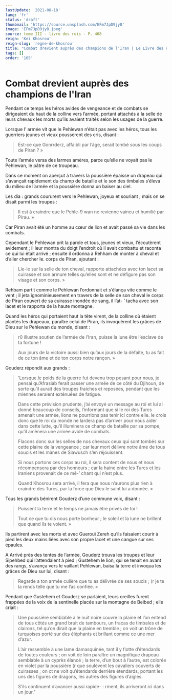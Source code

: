 ```yaml
---
lastUpdate: '2021-08-18'
lang: 'fr'
status: 'draft'
thumbnail: 'https://source.unsplash.com/EFm7JpD9jy8'
image: 'EFm7JpD9jy8.jpeg'
source: tome III - livre des rois - P. 468
reign: 'Keï Khosrou'
reign-slug: 'regne-de-khosrou'
title: "Combat drevient auprès des champions de l'Iran | Le Livre des Rois | Shâhnâmeh"
tags: []
order: '165'
---
```


<!-- LTeX: language=fr -->

# Combat drevient auprès des champions de l'Iran

Pendant ce temps les héros avides de vengeance et de combats se dirigeaient du haut de la colline vers l’armée, portant attachés à la selle de leurs chevaux les morts qu’ils avaient traités selon les usages de la guerre.

Lorsque l’ armée vit que le Pehlewan n’était pas avec les héros, tous les guerriers jeunes et vieux poussèrent des cris, disant :

> Est-ce que Gonrrderz, affaibli par l’âge, serait tombé sous les coups de Piran ? »

Toute l’armée versa des larmes amères, parce qu’elle ne voyait pas le Pehlewan, le pâtre de ce troupeau.

Dans ce moment on aperçut à travers la poussière épaisse un drapeau qui s’avançait rapidement du champ de bataille et le son des timbales s’éleva du milieu de l’armée et la poussière donna un baiser au ciel.

Les dia : grands coururent vers le Pehlewan, joyeux et souriant ; mais on se disait parmi les troupes :

> Il est à craindre que le Pehle-9 wan ne revienne vaincu et humilié par Pirau. »

Car Piran avait été un homme au cœur de lion et avait passé sa vie dans les combats.

Cependant le Pehlewan prit la parole et tous, jeunes et vieux, l’écoutèrent avidement ; il leur montra du doigt l’endroit où il avait combattu et raconta ce qui lui était arrivé ; ensuite il ordonna à Rehham de monter à cheval et d’aller chercher le. corps de Piran, ajoutant :

> Lie-le sur la selle de ton cheval, rapporte attachées avec ton lacet sa cuirasse et son armure telles qu’elles sont et ne défigure pas son visage et son corps. »

Rehbam partit comme le Pehlewan l’ordonnait et s’élança vite comme le vent ; il jeta ignominieusement en travers de la selle de son cheval le corps de Piran couvert de sa cuirasse inondée de sang, il l’at-
’ tacha avec son lacet et le rapporta de la haute montagne.

Quand les héros qui portaient haut la tête virent, de la colline où étaient plantés les drapeaux, paraître celui de Piran, ils invoquèrent les grâces de Dieu sur le Pehlewan du monde, disant :

> r0 illustre soutien de l’armée de l’Iran, puisse la lune être l’esclave de ta fortune !
>
> Aux jours de la victoire aussi bien qu’aux jours de la défaite, tu as fait de ce ton âme et de ton corps notre rançon. »

Gouderz répondit aux grands :

> ’Lorsque.le poids de la guerre fut devenu trop pesant pour nous, je pensai qu’Afrasiab ferait passer une armée de ce côté du Djihoun, de sorte qu’il aurait des troupes fraiches et reposées, pendant que les miennes seraient exténuées de fatigue.
>
> Dans cette prévision prudente, j’ai envoyé un message au roi et lui ai donné beaucoup de conseils, l’informant que si le roi des Turcs amenait une armée, lions ne pourrions pas tenir ici contre elle. le crois donc que le roi du monde ne lardera pas d’arriver pour nous aider dans cette lutte, qu’il illuminera ce champ de bataille par sa pompe, qu’il amènera une armée avide de combats.
>
> Flacons donc sur les selles de nos chevaux ceux qui sont tombés sur cette plaine de la vengeance ; car leur mort délivre notre âme de tous soucis et les mânes de Siawusch s’en réjouissent.
>
> Si nous portons ces corps au roi, il sera content de nous et nous récompensera par des honneurs ; car la haine entre les Turcs et les Iraniens provenait de ce mé-’ chant qui n’est plus.
>
> Quand Khosrou sera arrivé, il fera que nous n’aurons plus rien à craindre des Turcs, par la force que Dieu le saint lui a donnée. »

Tous les grands bénirent Gouderz d’une commune voix, disant :

> Puissent la terre et le temps ne jamais être privés de toi !
>
> Tout ce que tu dis nous porte bonheur ; le soleil et la lune ne brillent que quand ils te voient. »

Ils partirent avec les morts et avec Guerouï Zereh qu’ils faisaient courir à pied les deux mains liées avec son propre lacet et une cangue sur ses épaules.

A Arrivé près des tentes de l’armée, Gouderz trouva les troupes et leur Sipehbed qui l’attendaient à pied ; Gustehem le lion, qui se tenait en avant des rangs, s’avança vers le vaillant Pehlewan, baisa la terre et invoqua les grâces de Dieu sur lui, disant :

> Regarde a ton armée culière que tu as délivrée de ses soucis ;
> (r je te la rends telle que tu me l’as confiée. »

Pendant que Gustehem et Gouderz se parlaient, leurs oreilles furent frappées de la voix de la sentinelle placée sur la montagne de Beibed ; elle criait :

> Une poussière semblable à le nuit noire couvre la plaine et l’on entend de tous côtés un grand bruit de tambours, un fracas de timbales et de clairons, tel qu’on dirait que la plaine en tremble ; on voit un trône de turquoises porté sur des éléphants et brillant comme ce une mer d’azur.
>
> L’air ressemble à une lame damasquinée, tant il y flotte d’étendards de toutes couleurs ; on voit de loin paraître un magnifique drapeau semblable à un cyprès élancé ; la terre, d’un bout à l’autre, est colorée en violet par la poussière
> (r que soulèvent les cavaliers couverts de cuirasses ; on ct ne voit qu’étendards derrière étendards, portant les uns des figures de dragons, les autres des figures d’aigles.
>
> S’ils continuent d’avancer aussi rapide- : rment, ils arriveront ici dans un jour."
